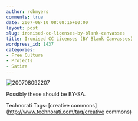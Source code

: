 ```yaml
---
author: robmyers
comments: true
date: 2007-08-10 08:08:16+00:00
layout: post
slug: ironised-cc-licenses-by-blank-canvasses
title: Ironised CC Licenses (BY Blank Canvasses)
wordpress_id: 1437
categories:
- Free Culture
- Projects
- Satire
---
```


![200708092207](/wp-content/uploads/2007/08/200708092207.jpg)  
  
Possibly these should be BY-SA.  


Technorati Tags: [creative commons](http://www.technorati.com/tag/creative commons)

  


